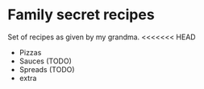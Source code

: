 # Family secret recipes

Set of recipes as given by my grandma.
<<<<<<< HEAD

* Pizzas
* Sauces (TODO)
* Spreads (TODO)
* extra
